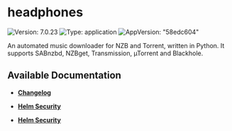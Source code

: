 # headphones

![Version: 7.0.23](https://img.shields.io/badge/Version-7.0.23-informational?style=flat-square) ![Type: application](https://img.shields.io/badge/Type-application-informational?style=flat-square) ![AppVersion: "58edc604"](https://img.shields.io/badge/AppVersion-"58edc604"-informational?style=flat-square)

An automated music downloader for NZB and Torrent, written in Python. It supports SABnzbd, NZBget, Transmission, µTorrent and Blackhole.

## Available Documentation

- [**Changelog**](CHANGELOG)

- [**Helm Security**](container-security)

- [**Helm Security**](helm-security)

